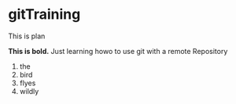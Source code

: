 # gitTraining
This is plan

**This is bold.**
Just learning howo to use git with a remote Repository


1. the
2. bird
3. flyes
4. wildly
